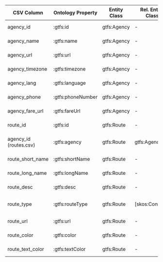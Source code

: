 | CSV Column           | Ontology Property | Entity Class | Rel. Entity Class | Subject Generation    | Join Condition | Datatype | Function Name | Function Output |
| --- | --- | --- | --- | --- | --- | --- | --- | --- |
| agency_id | :gtfs:id | gtfs:Agency | - | CONCAT("https://transport.linkeddata.es/agency/", agency_id) | - | xsd:string | - | - |
| agency_name | :gtfs:name | gtfs:Agency | - | CONCAT("https://transport.linkeddata.es/agency/", agency_id) | - | foaf:name | - | - |
| agency_url | :gtfs:url | gtfs:Agency | - | CONCAT("https://transport.linkeddata.es/agency/", agency_id) | - | foaf:page | - | - |
| agency_timezone | :gtfs:timezone | gtfs:Agency | - | CONCAT("https://transport.linkeddata.es/agency/", agency_id) | - | xsd:string | - | - |
| agency_lang | :gtfs:language | gtfs:Agency | - | CONCAT("https://transport.linkeddata.es/agency/", agency_id) | - | xsd:string | - | - |
| agency_phone | :gtfs:phoneNumber | gtfs:Agency | - | CONCAT("https://transport.linkeddata.es/agency/", agency_id) | - | foaf:phone | - | - |
| agency_fare_url | :gtfs:fareUrl | gtfs:Agency | - | CONCAT("https://transport.linkeddata.es/agency/", agency_id) | - | foaf:page | - | - |
| route_id | :gtfs:id | gtfs:Route | - | CONCAT("https://transport.linkeddata.es/route/", route_id) | - | xsd:string | - | - |
| agency_id (routes.csv) | :gtfs:agency | gtfs:Route | gtfs:Agency | CONCAT("https://transport.linkeddata.es/route/", route_id) | routes.csv.route_id = routes.csv.route_id | owl:ObjectProperty | - | URI of the corresponding gtfs:Agency |
| route_short_name | :gtfs:shortName | gtfs:Route | - | CONCAT("https://transport.linkeddata.es/route/", route_id) | - | xsd:string | - | - |
| route_long_name | :gtfs:longName | gtfs:Route | - | CONCAT("https://transport.linkeddata.es/route/", route_id) | - | xsd:string | - | - |
| route_desc | :gtfs:desc | gtfs:Route | - | CONCAT("https://transport.linkeddata.es/route/", route_id) | - | xsd:string | - | - |
| route_type | :gtfs:routeType | gtfs:Route | [skos:Concept] | CONCAT("https://transport.linkeddata.es/route/", route_id) | - | owl:ObjectProperty | map_to_skos_concept | URI of the corresponding skos:Concept |
| route_url | :gtfs:url | gtfs:Route | - | CONCAT("https://transport.linkeddata.es/route/", route_id) | - | foaf:page | - | - |
| route_color | :gtfs:color | gtfs:Route | - | CONCAT("https://transport.linkeddata.es/route/", route_id) | - | xsd:string | - | - |
| route_text_color | :gtfs:textColor | gtfs:Route | - | CONCAT("https://transport.linkeddata.es/route/", route_id) | - | xsd:string | - | - |
